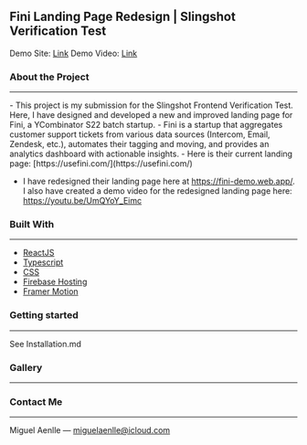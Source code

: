 ## Fini Landing Page Redesign | Slingshot Verification Test

Demo Site: <a href="https://fini-demo.web.app/" target="_blank">Link</a>
Demo Video: <a href="https://www.youtube.com/watch?v=UmQYoY_Eimc&feature=youtu.be" target="_blank">Link</a>

### About the Project
<hr/>
- This project is my submission for the Slingshot Frontend Verification Test. Here, I have designed and developed a new and improved landing page for Fini, a YCombinator S22 batch startup.
- Fini is a startup that aggregates customer support tickets from various data sources (Intercom, Email, Zendesk, etc.), automates their tagging and moving, and provides an analytics dashboard with actionable insights.
- Here is their current landing page: [https://usefini.com/](https://usefini.com/)

- I have redesigned their landing page here at https://fini-demo.web.app/. I also have created a demo video for the redesigned landing page here: https://youtu.be/UmQYoY_Eimc

### Built With
<hr/>

- [ReactJS](https://reactjs.org/)
- [Typescript](https://www.typescriptlang.org/)
- [CSS](https://www.w3.org/Style/CSS/Overview.en.html)
- [Firebase Hosting](https://firebase.google.com/)
- [Framer Motion](https://www.framer.com/developers/)

### Getting started
<hr/>

See Installation.md

### Gallery
<hr/>


### Contact Me
<hr/>

Miguel Aenlle — miguelaenlle@icloud.com 

